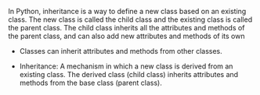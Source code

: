 In Python, inheritance is a way to define a new class based on an existing class. The new class is called the child class and the existing class is called the parent class. The child class inherits all the attributes and methods of the parent class, and can also add new attributes and methods of its own

- Classes can inherit attributes and methods from other classes.

- Inheritance: A mechanism in which a new class is derived from an existing class. The derived class (child class) inherits attributes and methods from the base class (parent class).

